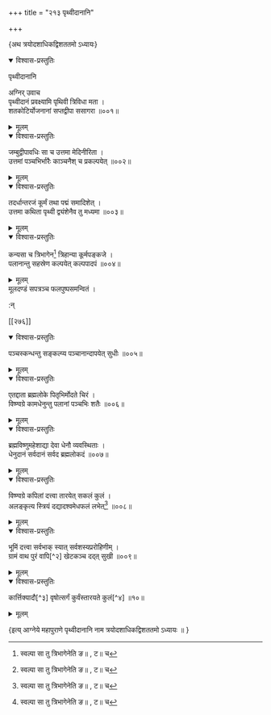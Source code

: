 +++
title = "२१३ पृथ्वीदानानि"

+++

\{अथ त्रयोदशाधिकद्विशततमो ऽध्यायः\}


<details open><summary>विश्वास-प्रस्तुतिः</summary>

पृथ्वीदानानि  
    
अग्निर् उवाच  
पृथ्वीदानं प्रवक्ष्यामि पृथिवी त्रिविधा मता   ।  
शतकोटिर्योजनानां सप्तद्वीपा ससागरा ॥००१॥
</details>

<details><summary>मूलम्</summary>

पृथ्वीदानानि  
    
अग्निर् उवाच  
पृथ्वीदानं प्रवक्ष्यामि पृथिवी त्रिविधा मता   ।  
शतकोटिर्योजनानां सप्तद्वीपा ससागरा ॥००१॥
</details>  

<details open><summary>विश्वास-प्रस्तुतिः</summary>

जम्बुद्वीपावधिः सा च उत्तमा मेदिनीरिता ।  
उत्तमां पञ्चभिर्भारैः काञ्चनैश् च प्रकल्पयेत्   ॥००२॥
</details>

<details><summary>मूलम्</summary>

जम्बुद्वीपावधिः सा च उत्तमा मेदिनीरिता ।  
उत्तमां पञ्चभिर्भारैः काञ्चनैश् च प्रकल्पयेत्   ॥००२॥
</details>  

<details open><summary>विश्वास-प्रस्तुतिः</summary>

तदर्धान्तरजं कूर्मं तथा पद्मं समादिशेत्   ।  
उत्तमा कथिता पृथ्वी द्व्यंशेनैव तु मध्यमा ॥००३॥
</details>

<details><summary>मूलम्</summary>

तदर्धान्तरजं कूर्मं तथा पद्मं समादिशेत्   ।  
उत्तमा कथिता पृथ्वी द्व्यंशेनैव तु मध्यमा ॥००३॥
</details>  

<details open><summary>विश्वास-प्रस्तुतिः</summary>

कन्यसा च त्रिभागेन[^१] त्रिहान्या कूर्मपङ्कजे ।  
पलानान्तु सहस्रेण कल्पयेत् कल्पपादपं ॥००४॥
</details>

<details><summary>मूलम्</summary>

कन्यसा च त्रिभागेन[^१] त्रिहान्या कूर्मपङ्कजे ।  
पलानान्तु सहस्रेण कल्पयेत् कल्पपादपं ॥००४॥
</details>  
मूलदण्डं सपत्रञ्च फलपुष्पसमन्वितं ।  
    
:न्  
    
[^१]: स्वल्पा सा तु त्रिभागेनेति ङ॥ , ट॥ च  

[[२७६]]
    

<details open><summary>विश्वास-प्रस्तुतिः</summary>

पञ्चस्कन्धन्तु सङ्कल्प्य पञ्चानान्दापयेत् सुधीः   ॥००५॥
</details>

<details><summary>मूलम्</summary>

पञ्चस्कन्धन्तु सङ्कल्प्य पञ्चानान्दापयेत् सुधीः   ॥००५॥
</details>  

<details open><summary>विश्वास-प्रस्तुतिः</summary>

एतद्दाता ब्रह्मलोके पितृभिर्मोदते चिरं ।  
विष्ण्वग्रे कामधेनुन्तु पलानां पञ्चभिः शतैः   ॥००६॥
</details>

<details><summary>मूलम्</summary>

एतद्दाता ब्रह्मलोके पितृभिर्मोदते चिरं ।  
विष्ण्वग्रे कामधेनुन्तु पलानां पञ्चभिः शतैः   ॥००६॥
</details>  

<details open><summary>विश्वास-प्रस्तुतिः</summary>

ब्रह्मविष्णुमहेशाद्या देवा धेनौ व्यवस्थिताः   ।  
धेनुदानं सर्वदानं सर्वद ब्रह्मलोकदं ॥००७॥
</details>

<details><summary>मूलम्</summary>

ब्रह्मविष्णुमहेशाद्या देवा धेनौ व्यवस्थिताः   ।  
धेनुदानं सर्वदानं सर्वद ब्रह्मलोकदं ॥००७॥
</details>  

<details open><summary>विश्वास-प्रस्तुतिः</summary>

विष्ण्वग्रे कपिलां दत्त्वा तारयेत् सकलं कुलं ।  
अलङ्कृत्य स्त्रियं दद्यादश्वमेधफलं लभेत्[^१]   ॥००८॥
</details>

<details><summary>मूलम्</summary>

विष्ण्वग्रे कपिलां दत्त्वा तारयेत् सकलं कुलं ।  
अलङ्कृत्य स्त्रियं दद्यादश्वमेधफलं लभेत्[^१]   ॥००८॥
</details>  

<details open><summary>विश्वास-प्रस्तुतिः</summary>

भूमिं दत्त्वा सर्वभाक् स्यात् सर्वशस्यप्ररोहिणीम्   ।  
ग्रामं वाथ पुरं वापि[^२] खेटकञ्च दद्त् सुखी   ॥००९॥
</details>

<details><summary>मूलम्</summary>

भूमिं दत्त्वा सर्वभाक् स्यात् सर्वशस्यप्ररोहिणीम्   ।  
ग्रामं वाथ पुरं वापि[^२] खेटकञ्च दद्त् सुखी   ॥००९॥
</details>  

<details open><summary>विश्वास-प्रस्तुतिः</summary>

कार्त्तिक्यादौ[^३] वृषोत्सर्गं कुर्वंस्तारयते कुलं[^४]  ॥१०॥
</details>

<details><summary>मूलम्</summary>

कार्त्तिक्यादौ[^३] वृषोत्सर्गं कुर्वंस्तारयते कुलं[^४]  ॥१०॥
</details>  
    
\{इत्य् आग्नेये महापुराणे पृथ्वीदानानि नाम त्रयोदशाधिकद्विशततमो ऽध्यायः ॥  }
    